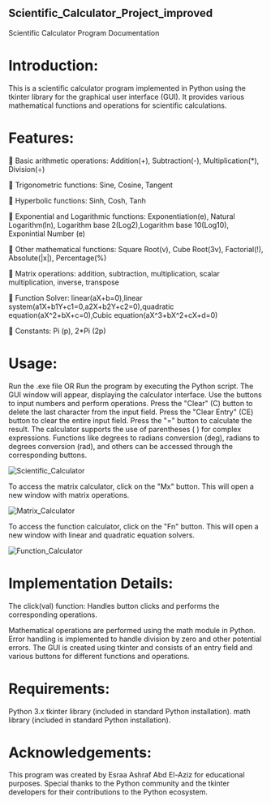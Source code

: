 ## Scientific_Calculator_Project_improved
Scientific Calculator Program Documentation

# Introduction:

This is a scientific calculator program implemented in Python using the tkinter library for the graphical user interface (GUI). 
It provides various mathematical functions and operations for scientific calculations.

# Features:

 Basic arithmetic operations:  Addition(+), Subtraction(-), Multiplication(*), Division(÷)

 Trigonometric functions:  Sine, Cosine, Tangent

 Hyperbolic functions:  Sinh, Cosh, Tanh

 Exponential and Logarithmic functions: Exponentiation(e), Natural Logarithm(ln), Logarithm base 2(Log2),Logarithm base 10(Log10), Exponintial Number (e)

 Other mathematical functions: Square Root(v), Cube Root(3v), Factorial(!), Absolute(|x|), Percentage(%)

 Matrix operations: addition, subtraction, multiplication, scalar multiplication, inverse, transpose

 Function Solver: linear(aX+b=0),linear system(a1X+b1Y+c1=0,a2X+b2Y+c2=0),quadratic equation(aX^2+bX+c=0),Cubic equation(aX^3+bX^2+cX+d=0)

 Constants: Pi (p), 2*Pi (2p)


# Usage:

Run the .exe file  OR
Run the program by executing the Python script.
The GUI window will appear, displaying the calculator interface.
Use the buttons to input numbers and perform operations.
Press the "Clear" (C) button to delete the last character from the input field.
Press the "Clear Entry" (CE) button to clear the entire input field.
Press the "=" button to calculate the result.
The calculator supports the use of parentheses ( ) for complex expressions.
Functions like degrees to radians conversion (deg), radians to degrees conversion (rad), and others can be accessed through the corresponding buttons.

![Scientific_Calculator](https://github.com/esraa-ashraf96/Scientific_Calculator_Project_improved/assets/129761836/114d9203-183f-4f39-ab9d-70a6006d8992)

To access the matrix calculator, click on the "Mx" button. This will open a new window with matrix operations.

![Matrix_Calculator](https://github.com/esraa-ashraf96/Scientific_Calculator_Project_improved/assets/129761836/3e32d341-6c93-4133-a840-85738bf1dc2c)

To access the function calculator, click on the "Fn" button. This will open a new window with linear and quadratic equation solvers.

![Function_Calculator](https://github.com/esraa-ashraf96/Scientific_Calculator_Project_improved/assets/129761836/ca995ddd-5e0f-4ef8-a876-7c588097ed90)


# Implementation Details:

The click(val) function:
Handles button clicks and performs the corresponding operations.

Mathematical operations are performed using the math module in Python.
Error handling is implemented to handle division by zero and other potential errors.
The GUI is created using tkinter and consists of an entry field and various buttons for different functions and operations.

# Requirements:

Python 3.x
tkinter library (included in standard Python installation).
math library (included in standard Python installation).

# Acknowledgements:

This program was created by Esraa Ashraf Abd El-Aziz for educational purposes.
Special thanks to the Python community and the tkinter developers for their contributions to the Python ecosystem.




